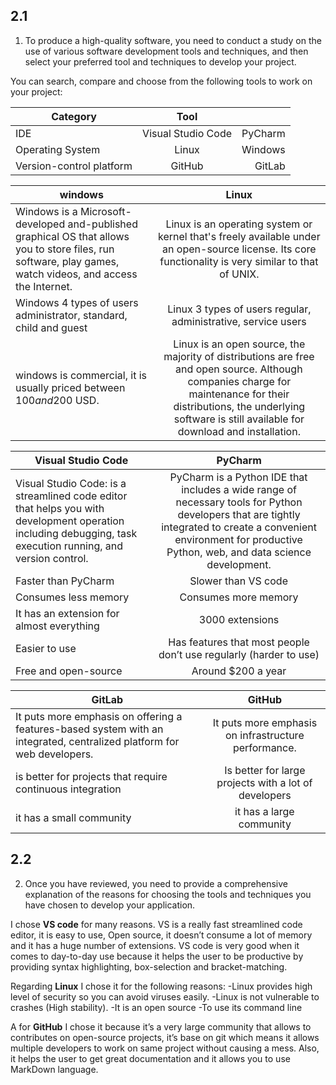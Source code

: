 ## 2.1
1.	To produce a high-quality software, you need to conduct a study on the use of various software development tools and techniques, and then select your preferred tool and techniques to develop your project. 

You can search, compare and choose from the following tools to work on your project:

	

| Category  |      Tool     |       |
|----------|:-------------:|------:|
| IDE                      |  Visual Studio Code  | PyCharm |
| Operating System         |    Linux |   Windows|
| Version-control platform | GitHub|  GitLab |



| windows   |     Linux     |  
|----------|:-------------:|
| Windows is a Microsoft-developed and-published graphical OS that allows you to store files, run software, play games, watch videos, and access the Internet. |  Linux is an operating system or kernel that's freely available under an open-source license. Its core functionality is very similar to that of UNIX. | 
| Windows 4 types of users administrator, standard, child and guest |    Linux 3 types of users regular, administrative, service users  |   
| windows  is commercial, it is usually priced between $100 and 200$ USD. | Linux is an open source, the majority of distributions are free and open source. Although companies charge for maintenance for their distributions, the underlying software is still available for download and installation. |    


| Visual Studio Code   |      PyCharm      |  
|----------|:-------------:|
| Visual Studio Code: is a streamlined code editor that helps you with development operation including debugging, task execution running, and version control.|  PyCharm is a Python IDE that includes a wide range of necessary tools for Python developers that are tightly integrated to create a convenient environment for productive Python, web, and data science development. |
| Faster than PyCharm |    Slower than VS code   | 
| Consumes less memory |Consumes more memory |   
|  It has an extension for almost everything      | 3000 extensions|
|    Easier to use    |    Has features that most people don’t use regularly (harder to use)    |
|   Free and open-source  |      Around $200 a year    |



| GitLab    |     GitHub     |  
|----------|:-------------:| 
| It puts more emphasis on offering a features-based system with an integrated, centralized platform for web developers. |  It puts more emphasis on infrastructure performance.|  
| is better for projects that require continuous integration |    Is better for large projects with a lot of developers    |   
| it has a small community | it has a large community|    


## 2.2
2.	Once you have reviewed, you need to provide a comprehensive explanation of the reasons for choosing the tools and techniques you have chosen to develop your application.


I chose **VS code** for many reasons. VS is a really fast streamlined code editor, it is easy to use, Open source, it doesn’t consume a lot of memory and it has a huge number of extensions. VS code is very good when it comes to day-to-day use because it helps the user to be productive by providing syntax highlighting, box-selection and bracket-matching.

Regarding **Linux** I chose it for the following reasons:
-Linux provides high level of security so you can avoid viruses easily.
-Linux is not vulnerable to crashes (High stability).
-It is an open source 
-To use its command line

A for **GitHub** I chose it because it’s a very large community that allows to contributes on open-source projects, it’s base on git which means it allows multiple developers to work on same project without causing a mess. Also, it helps the user to get great documentation and it allows you to use MarkDown language.

